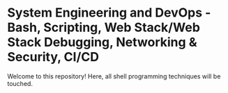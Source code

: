 # System Engineering and DevOps - Bash, Scripting, Web Stack/Web Stack Debugging, Networking & Security, CI/CD

Welcome to this repository! Here, all shell programming techniques will be touched.
